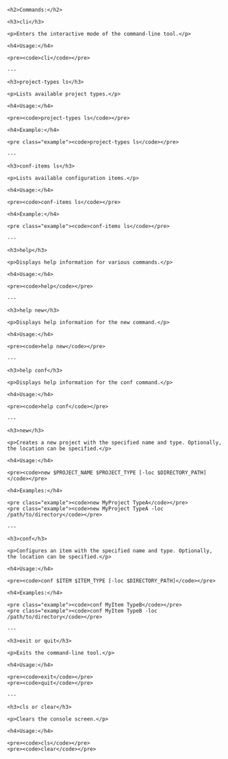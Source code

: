 
    <h2>Commands:</h2>

    <h3>cli</h3>

    <p>Enters the interactive mode of the command-line tool.</p>

    <h4>Usage:</h4>

    <pre><code>cli</code></pre>

    ---

    <h3>project-types ls</h3>

    <p>Lists available project types.</p>

    <h4>Usage:</h4>

    <pre><code>project-types ls</code></pre>

    <h4>Example:</h4>

    <pre class="example"><code>project-types ls</code></pre>

    ---

    <h3>conf-items ls</h3>

    <p>Lists available configuration items.</p>

    <h4>Usage:</h4>

    <pre><code>conf-items ls</code></pre>

    <h4>Example:</h4>

    <pre class="example"><code>conf-items ls</code></pre>

    ---

    <h3>help</h3>

    <p>Displays help information for various commands.</p>

    <h4>Usage:</h4>

    <pre><code>help</code></pre>

    ---

    <h3>help new</h3>

    <p>Displays help information for the new command.</p>

    <h4>Usage:</h4>

    <pre><code>help new</code></pre>

    ---

    <h3>help conf</h3>

    <p>Displays help information for the conf command.</p>

    <h4>Usage:</h4>

    <pre><code>help conf</code></pre>

    ---

    <h3>new</h3>

    <p>Creates a new project with the specified name and type. Optionally, the location can be specified.</p>

    <h4>Usage:</h4>

    <pre><code>new $PROJECT_NAME $PROJECT_TYPE [-loc $DIRECTORY_PATH]</code></pre>

    <h4>Examples:</h4>

    <pre class="example"><code>new MyProject TypeA</code></pre>
    <pre class="example"><code>new MyProject TypeA -loc /path/to/directory</code></pre>

    ---

    <h3>conf</h3>

    <p>Configures an item with the specified name and type. Optionally, the location can be specified.</p>

    <h4>Usage:</h4>

    <pre><code>conf $ITEM $ITEM_TYPE [-loc $DIRECTORY_PATH]</code></pre>

    <h4>Examples:</h4>

    <pre class="example"><code>conf MyItem TypeB</code></pre>
    <pre class="example"><code>conf MyItem TypeB -loc /path/to/directory</code></pre>

    ---

    <h3>exit or quit</h3>

    <p>Exits the command-line tool.</p>

    <h4>Usage:</h4>

    <pre><code>exit</code></pre>
    <pre><code>quit</code></pre>

    ---

    <h3>cls or clear</h3>

    <p>Clears the console screen.</p>

    <h4>Usage:</h4>

    <pre><code>cls</code></pre>
    <pre><code>clear</code></pre>

